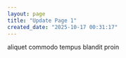 ```yaml
---
layout: page
title: "Update Page 1"
created_date: "2025-10-17 00:31:17"
---
```


aliquet commodo tempus blandit proin 
